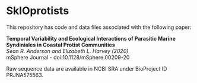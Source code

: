 # SkIOprotists

This repository has code and data files associated with the following paper:

**Temporal Variability and Ecological Interactions of Parasitic Marine Syndiniales in Coastal Protist Communities**<br/>
*Sean R. Anderson and Elizabeth L. Harvey (2020)*<br/>
mSphere Journal - doi:10.1128/mSphere.00209-20


Raw sequence data are available in NCBI SRA under BioProject ID PRJNA575563.
